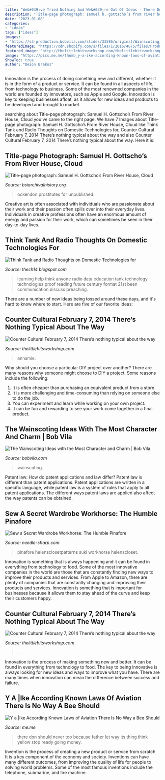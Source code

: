 ```yaml
---
title: "We&#039;ve Tried Nothing And We&#039;re Out Of Ideas - There Don Should Never Too Because Father Let Way Its Thing Think Yellow Stop Ready Going Money"
description: "Title-page photograph: samuel h. gottscho’s from river house, cloud"
date: "2023-01-08"
categories:
- "ideas"
tags: ["ideas"]
images:
- "https://s3-production.bobvila.com/slides/33586/original/Wainscoting_Ideas_with_High_Contrast.jpg?1567188212"
featuredImage: "https://cdn.shopify.com/s/files/1/2016/4075/files/Product_feature_images_square_york_large.jpg?v=1584207876"
featured_image: "http://thelittlebitsworkshop.com/thelittlebitsworkshop.com/Resources/Archive_files/shapeimage_30.png"
image: "https://pics.me.me/thumb_y-a-ike-according-known-laws-of-aviation-there-is-57111182.png"
ShowToc: true
author: "Deion Brakus"
---
```



Innovation is the process of doing something new and different, whether it is in the form of a product or service. It can be found in all aspects of life, from technology to business. Some of the most renowned companies in the world are founded by innovators, such as Apple and Google. Innovation is key to keeping businesses afloat, as it allows for new ideas and products to be developed and brought to market.

	

		
searching about Title-page photograph: Samuel H. Gottscho’s From River House, Cloud you've came to the right page. We have 7 Images about Title-page photograph: Samuel H. Gottscho’s From River House, Cloud like Think Tank and Radio Thoughts on Domestic Technologies for, Counter Cultural February 7, 2014 There’s nothing typical about the way and also Counter Cultural February 7, 2014 There’s nothing typical about the way. Here it is:
		
    
## Title-page Photograph: Samuel H. Gottscho’s From River House, Cloud

<img loading=lazy src="https://www.bsiarchivalhistory.org/BSI_Archival_History/Woodys_World_files/droppedImage_5.png" onerror="this.onerror=null;this.src='https://tse3.mm.bing.net/th?id=OIP.LQqXRDESmhGBk0omd8QfmQHaKd&amp;pid=15.1';" alt="Title-page photograph: Samuel H. Gottscho’s From River House, Cloud">

_Source: bsiarchivalhistory.org_

>ockendon prostitutes fdr unpublished. 

	

Creative art is often associated with individuals who are passionate about their work and their passion often spills over into their everyday lives. Individuals in creative professions often have an enormous amount of energy and passion for their work, which can sometimes be seen in their day-to-day lives.

    
## Think Tank And Radio Thoughts On Domestic Technologies For

<img loading=lazy src="https://4.bp.blogspot.com/-qcxLXNT3oQw/UMRsbT30FhI/AAAAAAAAAGI/GbbskLG5Yeo/s1600/473831511tecnology.jpg" onerror="this.onerror=null;this.src='https://tse1.mm.bing.net/th?id=OIP.6Or9hJtTzQId568OSKP40gHaCL&amp;pid=15.1';" alt="Think Tank and Radio Thoughts on Domestic Technologies for">

_Source: thech14.blogspot.com_

>learning help think anyone radio data education tank technology technologies proof reading future century format 21st been communication discuss preaching. 

	

There are a number of new ideas being tossed around these days, and it's hard to know where to start. Here are five of our favorite ideas: 

    
## Counter Cultural February 7, 2014 There’s Nothing Typical About The Way

<img loading=lazy src="http://thelittlebitsworkshop.com/thelittlebitsworkshop.com/Resources/Archive_files/shapeimage_13.png" onerror="this.onerror=null;this.src='https://tse2.mm.bing.net/th?id=OIP.ov6MYvazcU-FePXBYuvCYwAAAA&amp;pid=15.1';" alt="Counter Cultural February 7, 2014 There’s nothing typical about the way">

_Source: thelittlebitsworkshop.com_

>annamie. 

	

Why should you choose a particular DIY project over another?
There are many reasons why someone might choose to DIY a project. Some reasons include the following: 
1) It is often cheaper than purchasing an equivalent product from a store.
2) It is more challenging and time-consuming than relying on someone else to do the job.
3) You can experiment and learn while working on your own project.
4) It can be fun and rewarding to see your work come together in a final product.

    
## The Wainscoting Ideas With The Most Character And Charm | Bob Vila

<img loading=lazy src="https://s3-production.bobvila.com/slides/33586/original/Wainscoting_Ideas_with_High_Contrast.jpg?1567188212" onerror="this.onerror=null;this.src='https://tse1.mm.bing.net/th?id=OIP.hMYiY137YZqKSpzCcvdS9gHaFX&amp;pid=15.1';" alt="The Wainscoting Ideas with the Most Character and Charm | Bob Vila">

_Source: bobvila.com_

>wainscoting. 

	

Patent law: How do patent applications and law differ?
Patent law is different than patent applications. Patent applications are written in a specific language, while patent law is a system of rules that apply to all patent applications. The different ways patent laws are applied also affect the way patents can be obtained.

    
## Sew A Secret Wardrobe Workhorse: The Humble Pinafore

<img loading=lazy src="https://cdn.shopify.com/s/files/1/2016/4075/files/Product_feature_images_square_york_large.jpg?v=1584207876" onerror="this.onerror=null;this.src='https://tse1.mm.bing.net/th?id=OIP.O72ewmbs3VHxT1sN3na0BgHaHa&amp;pid=15.1';" alt="Sew a Secret Wardrobe Workhorse: The Humble Pinafore">

_Source: needle-sharp.com_

>pinafore helensclosetpatterns suki workhorse helenscloset. 

	

Innovation is something that is always happening and it can be found in everything from technology to food. Some of the most innovative companies in the world are those that are constantly finding new ways to improve their products and services. From Apple to Amazon, there are plenty of companies that are constantly changing and improving their products and services. Innovation is something that is important for businesses because it allows them to stay ahead of the curve and keep their customers happy.

    
## Counter Cultural February 7, 2014 There’s Nothing Typical About The Way

<img loading=lazy src="http://thelittlebitsworkshop.com/thelittlebitsworkshop.com/Resources/Archive_files/shapeimage_30.png" onerror="this.onerror=null;this.src='https://tse3.mm.bing.net/th?id=OIP.V0v_DJIbYxzMSKaQRWaSYgAAAA&amp;pid=15.1';" alt="Counter Cultural February 7, 2014 There’s nothing typical about the way">

_Source: thelittlebitsworkshop.com_

>. 

	

Innovation is the process of making something new and better. It can be found in everything from technology to food. The key to being innovative is always looking for new ideas and ways to improve what you have. There are many times when innovation can mean the difference between success and failure.

    
## Y A |Ike According Known Laws Of Aviation There Is No Way A Bee Should

<img loading=lazy src="https://pics.me.me/thumb_y-a-ike-according-known-laws-of-aviation-there-is-57111182.png" onerror="this.onerror=null;this.src='https://tse1.mm.bing.net/th?id=OIP.TZqBHIcrLlovAzAYA--2zQAAAA&amp;pid=15.1';" alt="Y a |Ike According Known Laws of Aviation There Is No Way a Bee Should">

_Source: me.me_

>there don should never too because father let way its thing think yellow stop ready going money. 

	

Invention is the process of creating a new product or service from scratch. It is a key component of the economy and society. Inventions can have many different outcomes, from improving the quality of life for people to solving world problems. Some of the most famous inventions include the telephone, submarine, and tire machine.

